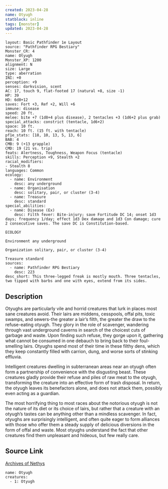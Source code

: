 ```yaml
---
created: 2023-04-28
name: Otyugh
statblock: inline
tags: [monster]
updated: 2023-04-28
---
```

```statblock
layout: Basic Pathfinder 1e Layout
source: "Pathfinder RPG Bestiary"
Monster_CR: 4
name: Otyugh
Monster_XP: 1200
alignment: N
size: Large
type: aberration
INI: +0
perception: +9
senses: darkvision, scent
AC: 17, touch 9, flat-footed 17 (natural +8, size -1)
HP: 39
HD: 6d8+12
saves: Fort +3, Ref +2, Will +6
immune: disease
speed: 20 ft.
melee: bite +7 (1d8+4 plus disease), 2 tentacles +3 (1d6+2 plus grab)
special_attacks: constrict (tentacle, 1d6+2)
space: 10 ft.
reach: 10 ft. (15 ft. with tentacle)
pf1e_stats: [18, 10, 13, 5, 13, 6]
BAB: 4
CMB: 9 (+13 grapple)
CMD: 19 (21 vs. trip)
feats: Alertness, Toughness, Weapon Focus (tentacle)
skills: Perception +9, Stealth +2
racial_modifiers:
- Stealth 8
languages: Common
ecology:
  - name: Environment
    desc: any underground
  - name: Organisation
    desc: solitary, pair, or cluster (3-4)
  - name: Treasure
    desc: standard
special_abilities:
  - name: Disease (Ex)
    desc: Filth fever: Bite-injury; save Fortitude DC 14; onset 1d3 days; frequency 1/day; effect 1d3 Dex damage and 1d3 Con damage; cure 2 consecutive saves. The save DC is Constitution-based.

ECOLOGY

Environment any underground

Organization solitary, pair, or cluster (3-4)

Treasure standard
sources:
  - name: Pathfinder RPG Bestiary
    desc: 223
desc_short: This three-legged freak is mostly mouth. Three tentacles, two tipped with barbs and one with eyes, extend from its sides.
```
## Description
Otyughs are particularly vile and horrid creatures that lurk in places most sane creatures avoid. Their lairs are middens, cesspools, offal pits, toxic swamps, and sewers-the greater a lair’s filth, the greater the draw to the refuse-eating otyugh. They glory in the role of scavenger, wandering through vast underground caverns in search of the choicest cuts of garbage and waste. Upon finding such refuse, they gorge upon it, gathering what cannot be consumed in one debauch to bring back to their foul-smelling lairs. Otyughs spend most of their time in these filthy dens, which they keep constantly filled with carrion, dung, and worse sorts of stinking effluvia.

Intelligent creatures dwelling in subterranean areas near an otyugh often form a partnership of convenience with the disgusting beast. These creatures gladly provide their refuse and piles of raw meat to the otyugh, transforming the creature into an effective form of trash disposal. In return, the otyugh leaves its benefactors alone, and does not attack them, possibly even acting as a guardian.

The most horrifying thing to most races about the notorious otyugh is not the nature of its diet or its choice of lairs, but rather that a creature with an otyugh’s tastes can be anything other than a mindless scavenger. In fact, otyughs are surprisingly intelligent, and often quite eager to form alliances with those who offer them a steady supply of delicious diversions in the form of offal and waste. Most otyughs understand the fact that other creatures find them unpleasant and hideous, but few really care.
## Source Link
[Archives of Nethys](https://aonprd.com/MonsterDisplay.aspx?ItemName=Otyugh)
```encounter-table
name: Otyugh
creatures:
  - 1: Otyugh
```
